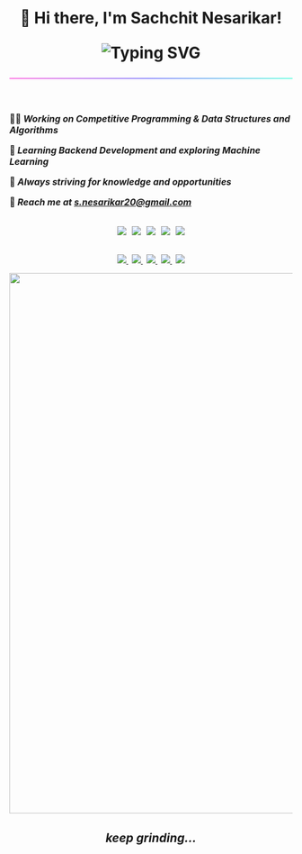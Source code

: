 <div align="center">

<div style="font-size:28px"><b>👋 Hi there, I'm Sachchit Nesarikar!

![Typing SVG](https://readme-typing-svg.demolab.com?font=Courier&size=24&pause=1000&color=00FF00&center=true&vCenter=true&width=400&lines=💻+Developer;18,+Engineer;🏆+Competitive+Programmer;📚+Learner)

<hr style="height:1px;border:none;background:linear-gradient(to right, #ff00cc, #3333ff, #00ffcc);" />

</div>
<br>
<div align="left" style="font-size: 16px">

👨‍💻 *Working on Competitive Programming & Data Structures and Algorithms*  

🌱 *Learning Backend Development and exploring Machine Learning*  

🤝 *Always striving for knowledge and opportunities*  

📧 *Reach me at s.nesarikar20@gmail.com*
</div>
<br>


<div align="center">

<img src="https://img.shields.io/badge/C++-000000?style=for-the-badge&logo=c%2B%2B&logoColor=white" />
&nbsp;
<img src="https://img.shields.io/badge/Python-000000?style=for-the-badge&logo=python&logoColor=white" />
&nbsp;
<img src="https://img.shields.io/badge/JavaScript-000000?style=for-the-badge&logo=javascript&logoColor=white" />
&nbsp;
<img src="https://img.shields.io/badge/Linux-000000?style=for-the-badge&logo=linux&logoColor=white" />
&nbsp;
<img src="https://img.shields.io/badge/Data%20Structures%20%26%20Algorithms-000000?style=for-the-badge&logo=codeforces&logoColor=white" />

</div>
<br>

<p align="center">
  <a href="https://github.com/SachchitNesarikar" target="_blank">
    <img src="https://img.shields.io/badge/GitHub-000000?style=for-the-badge&logo=github&logoColor=white" />
  </a>
  &nbsp;
  <a href="https://linkedin.com/in/SachchitNesarikar" target="_blank">
    <img src="https://img.shields.io/badge/LinkedIn-000000?style=for-the-badge&logo=linkedin&logoColor=white" />
  </a>
  &nbsp;
  <a href="https://x.com/itssachchit" target="_blank">
    <img src="https://img.shields.io/badge/X-000000?style=for-the-badge&logo=x&logoColor=white" />
  </a>
  &nbsp;
  <a href="https://leetcode.com/SachchitNesarikar" target="_blank">
    <img src="https://img.shields.io/badge/LeetCode-000000?style=for-the-badge&logo=leetcode&logoColor=white" />
  </a>
  &nbsp;
  <a href="https://codeforces.com/profile/Sachchit" target="_blank">
    <img src="https://img.shields.io/badge/Codeforces-000000?style=for-the-badge&logo=codeforces&logoColor=white" />
  </a>
</p>
<img src="https://i.pinimg.com/736x/4d/ec/45/4dec457d63c8083b405ce3429fbd6243.jpg" style="width:100vw; height:auto; display:block; margin:0;"><br>

<i style="font-size:21px"> keep grinding...

